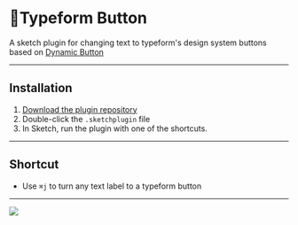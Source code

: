 # 💎Typeform Button
A sketch plugin for changing text to typeform's design system buttons based on [Dynamic Button](https://github.com/fuggfuggfugg/sketch-dynamic-button-3.5)

---

## Installation
1. [Download the plugin repository](https://github.com/EnnioDybeli/sketch-typeform-button/archive/master.zip)
2. Double-click the `.sketchplugin` file
3. In Sketch, run the plugin with one of the shortcuts.

---

## Shortcut
- Use `⌘j` to turn any text label to a typeform button

---

![](https://i.imgur.com/nlzvAAA.gif)


